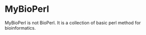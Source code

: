 MyBioPerl
=========

MyBioPerl is not BioPerl. It is a collection of basic perl method for bioinformatics.